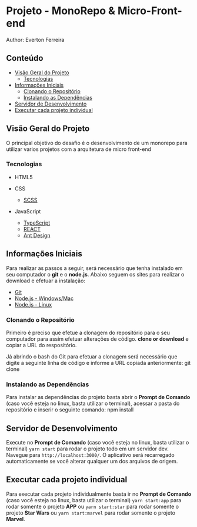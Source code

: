 # Projeto - MonoRepo & Micro-Front-end

Author:
Everton Ferreira

## Conteúdo
- [Visão Geral do Projeto](#visão-geral-do-projeto)
  - [Tecnologias](#tecnologias)
- [Informações Iniciais](#informações-iniciais)
  - [Clonando o Repositório](#clonando-o-repositório)
  - [Instalando as Dependências](#instalando-as-dependências)
- [Servidor de Desenvolvimento](#servidor-de-desenvolvimento)
- [Executar cada projeto individual](#executar-cada-projeto-individual)

## Visão Geral do Projeto
O principal objetivo do desafio é o desenvolvimento de um monorepo para utilizar varios projetos com a arquitetura de micro front-end 

### Tecnologias
- HTML5

- CSS
  - [SCSS](https://sass-lang.com/)
  
- JavaScript
  - [TypeScript](https://www.typescriptlang.org/)
  - [REACT](https://pt-br.reactjs.org/) 
  - [Ant Design](https://ng.ant.design/docs/introduce/en) 

## Informações Iniciais
Para realizar as passos a seguir, será necessário que tenha instalado em seu computador o **git** e o **node.js**. Abaixo seguem os sites para realizar o download e efetuar a instalação:
- [Git](https://git-scm.com/downloads)
- [Node.js - Windows/Mac](https://nodejs.org/en/download/)
- [Node.js - Linux](https://nodejs.org/en/download/package-manager/)

### Clonando o Repositório
Primeiro é preciso que efetue a clonagem do repositório para o seu computador para assim efetuar alterações de código.
**clone or download** e copiar a URL do respositório.

Já abrindo o bash do Git para efetuar a clonagem será necessário que digite a seguinte linha de código e informe a URL copiada anteriormente:
git clone <url-do-repositorio>

### Instalando as Dependências
Para instalar as dependências do projeto basta abrir o **Prompt de Comando** (caso você esteja no linux, basta utilizar o terminal), acessar a pasta do repositório e inserir o seguinte comando:
npm install

## Servidor de Desenvolvimento

Execute no **Prompt de Comando** (caso você esteja no linux, basta utilizar o terminal) `yarn start` para rodar o projeto todo em um servidor dev. Navegue para `http://localhost:3000/`. O aplicativo será recarregado automaticamente se você alterar qualquer um dos arquivos de origem.

## Executar cada projeto individual

Para executar cada projeto individualmente basta ir no **Prompt de Comando** (caso você esteja no linux, basta utilizar o terminal) `yarn start:app` para rodar somente o projeto  **APP** ou `yarn start:star` para rodar somente o projeto **Star Wars** ou `yarn start:marvel` para rodar somente o projeto **Marvel**.